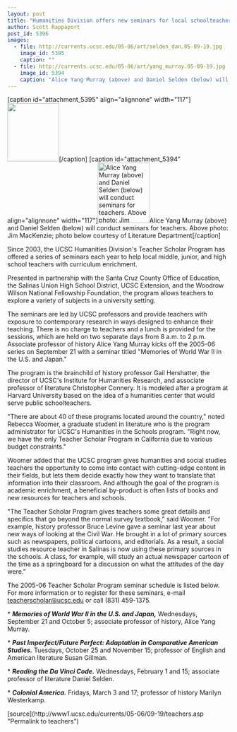 ```yaml
---
layout: post
title: "Humanities Division offers new seminars for local schoolteachers"
author: Scott Rappaport 
post_id: 5396
images:
  - file: http://currents.ucsc.edu/05-06/art/selden_dan.05-09-19.jpg
    image_id: 5395
    caption: ""
  - file: http://currents.ucsc.edu/05-06/art/yang_murray.05-09-19.jpg
    image_id: 5394
    caption: "Alice Yang Murray (above) and Daniel Selden (below) will conduct seminars for teachers. Above photo: Jim MacKenzie; photo below courtesy of Literature Department"
---
```


[caption id="attachment_5395" align="alignnone" width="117"]<a href="http://localhost/mysite/wp-content/uploads/2005/09/selden_dan.05-09-19.jpg"><img class="size-full wp-image-5395" src="http://localhost/mysite/wp-content/uploads/2005/09/selden_dan.05-09-19.jpg" alt="" width="117" height="132" /></a>[/caption]
[caption id="attachment_5394" align="alignnone" width="117"]<a href="http://localhost/mysite/wp-content/uploads/2005/09/yang_murray.05-09-19.jpg"><img class="size-full wp-image-5394" src="http://localhost/mysite/wp-content/uploads/2005/09/yang_murray.05-09-19.jpg" alt="Alice Yang Murray (above) and Daniel Selden (below) will conduct seminars for teachers. Above photo: Jim MacKenzie; photo below courtesy of Literature Department" width="117" height="136" /></a>Alice Yang Murray (above) and Daniel Selden (below) will conduct seminars for teachers. Above photo: Jim MacKenzie; photo below courtesy of Literature Department[/caption]
<a name="content" id="content"></a>
<p>
  Since 2003, the UCSC Humanities Division's Teacher Scholar Program has offered a series of seminars each year to help local middle, junior, and high school teachers with curriculum enrichment.
</p>
<p>
  Presented in partnership with the Santa Cruz County Office of Education, the Salinas Union High School District, UCSC Extension, and the Woodrow Wilson National Fellowship Foundation, the program allows teachers to explore a variety of subjects in a university setting.
</p>
<p>
  The seminars are led by UCSC professors and provide teachers with exposure to contemporary research in ways designed to enhance their teaching. There is no charge to teachers and a lunch is provided for the sessions, which are held on two separate days from 8 a.m. to 2 p.m. Associate professor of history Alice Yang Murray kicks off the 2005-06 series on September 21 with a seminar titled "Memories of World War II in the U.S. and Japan."
</p>
<p>
  The program is the brainchild of history professor Gail Hershatter, the director of UCSC's Institute for Humanities Research, and associate professor of literature Christopher Connery. It is modeled after a program at Harvard University based on the idea of a humanities center that would serve public schoolteachers.
</p>
<p>
  "There are about 40 of these programs located around the country," noted Rebecca Woomer, a graduate student in literature who is the program administrator for UCSC's Humanities in the Schools program. "Right now, we have the only Teacher Scholar Program in California due to various budget constraints."
</p>
<p>
  Woomer added that the UCSC program gives humanities and social studies teachers the opportunity to come into contact with cutting-edge content in their fields, but lets them decide exactly how they want to translate that information into their classroom. And although the goal of the program is academic enrichment, a beneficial by-product is often lists of books and new resources for teachers and schools.
</p>
<p>
  "The Teacher Scholar Program gives teachers some great details and specifics that go beyond the normal survey textbook," said Woomer. "For example, history professor Bruce Levine gave a seminar last year about new ways of looking at the Civil War. He brought in a lot of primary sources such as newspapers, political cartoons, and editorials. As a result, a social studies resource teacher in Salinas is now using these primary sources in the schools. A class, for example, will study an actual newspaper cartoon of the time as a springboard for a discussion on what the attitudes of the day were."
</p>
<p>
  The 2005-06 Teacher Scholar Program seminar schedule is listed below. For more information or to register for these seminars, e-mail <a href="mailto:teacherscholar@ucsc.edu">teacherscholar@ucsc.edu</a> or call (831) 459-1375.
</p>
<p>
  * <strong><i>Memories of World War II in the U.S. and Japan,</i></strong> Wednesdays, September 21 and October 5; associate professor of history, Alice Yang Murray.
</p>
<p>
  * <strong><i>Past Imperfect/Future Perfect: Adaptation in Comparative American Studies.</i></strong> Tuesdays, October 25 and November 15; professor of English and American literature Susan Gillman.
</p>
<p>
  * <strong><i>Reading the Da Vinci Code.</i></strong> Wednesdays, February 1 and 15; associate professor of literature Daniel Selden.
</p>
<p>
  * <strong><i>Colonial America.</i></strong> Fridays, March 3 and 17; professor of history Marilyn Westerkamp.
</p>
<form>
  <input name="t1" size="-1" type="hidden">
</form>




</p>
[source](http://www1.ucsc.edu/currents/05-06/09-19/teachers.asp "Permalink to teachers")
